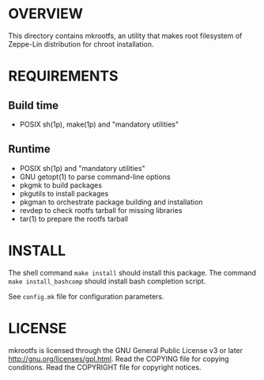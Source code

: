 OVERVIEW
========

This directory contains mkrootfs, an utility that makes root filesystem of
Zeppe-Lin distribution for chroot installation.


REQUIREMENTS
============

Build time
----------
* POSIX sh(1p), make(1p) and "mandatory utilities"

Runtime
-------
* POSIX sh(1p) and "mandatory utilities"
* GNU getopt(1) to parse command-line options
* pkgmk to build packages
* pkgutils to install packages
* pkgman to orchestrate package building and installation
* revdep to check rootfs tarball for missing libraries
* tar(1) to prepare the rootfs tarball


INSTALL
=======

The shell command `make install` should install this package.  The command
`make install_bashcomp` should install bash completion script.

See `config.mk` file for configuration parameters.


LICENSE
=======

mkrootfs is licensed through the GNU General Public License v3 or later
<http://gnu.org/licenses/gpl.html>.
Read the COPYING file for copying conditions.
Read the COPYRIGHT file for copyright notices.

